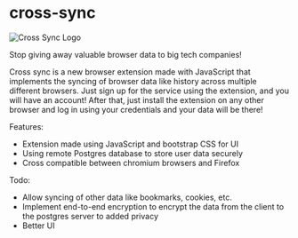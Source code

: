 # cross-sync

![Cross Sync Logo]("media/logo.jpg")

Stop giving away valuable browser data to big tech companies!

Cross sync is a new browser extension made with JavaScript that implements the syncing of browser data like history across multiple different browsers. Just sign up for the service using the extension, and you will have an account! After that, just install the extension on any other browser and log in using your credentials and your data will be there!

Features:

- Extension made using JavaScript and bootstrap CSS for UI
- Using remote Postgres database to store user data securely
- Cross compatible between chromium browsers and Firefox 

Todo:

- Allow syncing of other data like bookmarks, cookies, etc.
- Implement end-to-end encryption to encrypt the data from the client to the postgres server to added privacy
- Better UI

